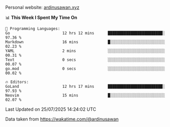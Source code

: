 Personal website: [ardinusawan.xyz](https://ardinusawan.xyz)

<!--START_SECTION:waka-->
📊 **This Week I Spent My Time On** 

```text
💬 Programming Languages: 
Go                       12 hrs 12 mins      ████████████████████████░   97.36 % 
Markdown                 16 mins             █░░░░░░░░░░░░░░░░░░░░░░░░   02.23 % 
YAML                     2 mins              ░░░░░░░░░░░░░░░░░░░░░░░░░   00.31 % 
Text                     0 secs              ░░░░░░░░░░░░░░░░░░░░░░░░░   00.07 % 
go.mod                   0 secs              ░░░░░░░░░░░░░░░░░░░░░░░░░   00.02 % 

🔥 Editors: 
GoLand                   12 hrs 17 mins      ████████████████████████░   97.93 % 
Neovim                   15 mins             █░░░░░░░░░░░░░░░░░░░░░░░░   02.07 % 
```


 Last Updated on 25/07/2025 14:24:02 UTC
<!--END_SECTION:waka-->
Data taken from https://wakatime.com/@ardinusawan
